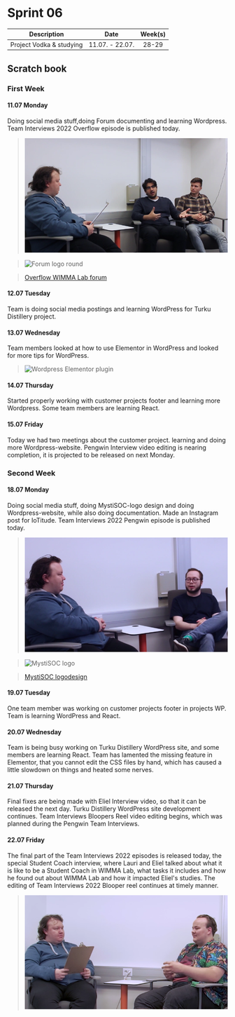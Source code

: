 # Sprint 06

|Description|Date|Week(s)|
|:-:|:-:|:-:|
|Project Vodka & studying| 11.07. - 22.07.  |28-29|

## Scratch book

### First Week

#### 11.07 Monday

Doing social media stuff,doing Forum documenting and learning Wordpress.
Team Interviews 2022 Overflow episode is published today.
>![Overflow interview video](../assets/S06/video10.png)

>![Forum logo round](https://gitlab.labranet.jamk.fi/wimma-lab-2022/pengwin-media/core/-/raw/master/documents/assets/S06/logo_round-sin.png?inline=false)

>[Overflow WIMMA Lab forum](https://gitlab.labranet.jamk.fi/wimma-lab-2022/pengwin-media/core/-/raw/master/documents/03-Design/WIMMA%20Lab%20Forum%20banner-%20and%20logodesign.md?inline=false)

#### 12.07 Tuesday

Team is doing social media postings and learning WordPress for Turku Distillery project.

#### 13.07 Wednesday

Team members looked at how to use Elementor in WordPress and looked for more tips for WordPress.
>![Wordpress Elementor plugin](https://gitlab.labranet.jamk.fi/wimma-lab-2022/pengwin-media/core/-/raw/master/documents/assets/S06/N%C3%A4ytt%C3%B6kuva_2022-07-27_233224.png?inline=false)

#### 14.07 Thursday

Started properly working with customer projects footer and learning more Wordpress. Some team members are learning React.

#### 15.07 Friday

Today we had two meetings about the customer project. learning and doing more Wordpress-website. Pengwin Interview video editing is nearing completion, it is projected to be released on next Monday.

### Second Week

#### 18.07 Monday

Doing social media stuff, doing MystiSOC-logo design and doing Wordpress-website, while also doing documentation. Made an Instagram post for IoTitude.
Team Interviews 2022 Pengwin episode is published today.
>![Pengwin interview video](../assets/S06/video11.png)

>![MystiSOC logo](https://gitlab.labranet.jamk.fi/wimma-lab-2022/pengwin-media/core/-/raw/master/documents/assets/S06/mystisoc-logo-uusi1.png?inline=false)

>[MystiSOC logodesign](https://gitlab.labranet.jamk.fi/wimma-lab-2022/pengwin-media/core/-/raw/master/documents/03-Design/MystiSOC-logodesign.md?inline=false)

#### 19.07 Tuesday

One team member was working on customer projects footer in projects WP. Team is learning WordPress and React.

#### 20.07 Wednesday

Team is being busy working on Turku Distillery WordPress site, and some members are learning React. Team has lamented the missing feature in Elementor, that you cannot edit the CSS files by hand, which has caused a little slowdown on things and heated some nerves.

#### 21.07 Thursday

Final fixes are being made with Eliel Interview video, so that it can be released the next day. Turku Distillery WordPress site development continues. Team Interviews Bloopers Reel video editing begins, which was planned during the Pengwin Team Interviews.

#### 22.07 Friday

The final part of the Team Interviews 2022 episodes is released today, the special Student Coach interview, where Lauri and Eliel talked about what it is like to be a Student Coach in WIMMA Lab, what tasks it includes and how he found out about WIMMA Lab and how it impacted Eliel's studies. The editing of Team Interviews 2022 Blooper reel continues at timely manner.
>![Eliel Student Coach interview video](../assets/S06/video12.png)
